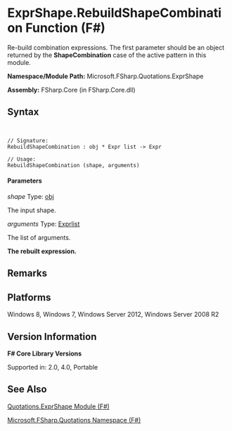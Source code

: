 # ExprShape.RebuildShapeCombination Function (F#)

Re-build combination expressions. The first parameter should be an object returned by the **ShapeCombination** case of the active pattern in this module.

**Namespace/Module Path:** Microsoft.FSharp.Quotations.ExprShape

**Assembly:** FSharp.Core (in FSharp.Core.dll)


## Syntax


```


// Signature:
RebuildShapeCombination : obj * Expr list -> Expr

// Usage:
RebuildShapeCombination (shape, arguments)

```



#### Parameters
*shape*
Type: [obj](http://msdn.microsoft.com/en-us/library/dcf2430f-702b-40e5-a0a1-97518bf137f7)


The input shape.


*arguments*
Type: [Expr](http://msdn.microsoft.com/en-us/library/ed6a2caf-69d4-45c2-ab97-e9b3be9bce65)[list](http://msdn.microsoft.com/en-us/library/c627b668-477b-4409-91ed-06d7f1b3e4a7)


The list of arguments.



**The rebuilt expression.**
## Remarks

## Platforms
Windows 8, Windows 7, Windows Server 2012, Windows Server 2008 R2


## Version Information
**F# Core Library Versions**

Supported in: 2.0, 4.0, Portable




## See Also
[Quotations.ExprShape Module &#40;F&#35;&#41;](Quotations.ExprShape+Module+%28FSharp%29.md)

[Microsoft.FSharp.Quotations Namespace &#40;F&#35;&#41;](Microsoft.FSharp.Quotations+Namespace+%28FSharp%29.md)

